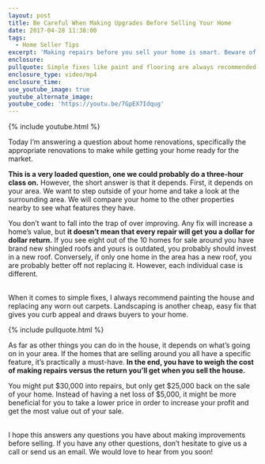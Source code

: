 ```yaml
---
layout: post
title: Be Careful When Making Upgrades Before Selling Your Home
date: 2017-04-28 11:38:00
tags:
  - Home Seller Tips
excerpt: 'Making repairs before you sell your home is smart. Beware of over improving, however.'
enclosure:
pullquote: Simple fixes like paint and flooring are always recommended.
enclosure_type: video/mp4
enclosure_time:
use_youtube_image: true
youtube_alternate_image:
youtube_code: 'https://youtu.be/7GpEX7Idqug'
---
```



{% include youtube.html %}

Today I’m answering a question about home renovations, specifically the appropriate renovations to make while getting your home ready for the market.

**This is a very loaded question, one we could probably do a three-hour class on.** However, the short answer is that it depends. First, it depends on your area. We want to step outside of your home and take a look at the surrounding area. We will compare your home to the other properties nearby to see what features they have.

You don’t want to fall into the trap of over improving. Any fix will increase a home’s value, but **it doesn’t mean that every repair will get you a dollar for dollar return.** If you see eight out of the 10 homes for sale around you have brand new shingled roofs and yours is outdated, you probably should invest in a new roof. Conversely, if only one home in the area has a new roof, you are probably better off not replacing it. However, each individual case is different.

<br>When it comes to simple fixes, I always recommend painting the house and replacing any worn out carpets. Landscaping is another cheap, easy fix that gives you curb appeal and draws buyers to your home.

{% include pullquote.html %}

As far as other things you can do in the house, it depends on what’s going on in your area. If the homes that are selling around you all have a specific feature, it’s practically a must-have. **In the end, you have to weigh the cost of making repairs versus the return you’ll get when you sell the house.**

You might put $30,000 into repairs, but only get $25,000 back on the sale of your home. Instead of having a net loss of $5,000, it might be more beneficial for you to take a lower price in order to increase your profit and get the most value out of your sale.

<br>I hope this answers any questions you have about making improvements before selling. If you have any other questions, don’t hesitate to give us a call or send us an email. We would love to hear from you soon!